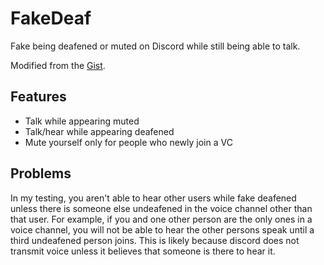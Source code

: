 # FakeDeaf

Fake being deafened or muted on Discord while still being able to talk.

Modified from the [Gist](https://gist.github.com/MysteryBlokHed/4cc0ad750e5e6d9b19855da5d056e639).

## Features

- Talk while appearing muted
- Talk/hear while appearing deafened
- Mute yourself only for people who newly join a VC

## Problems

In my testing, you aren't able to hear other users while fake deafened unless
there is someone else undeafened in the voice channel other than that user.
For example, if you and one other person are the only ones in a voice channel,
you will not be able to hear the other persons speak until a third undeafened
person joins. This is likely because discord does not transmit voice unless it
believes that someone is there to hear it.
